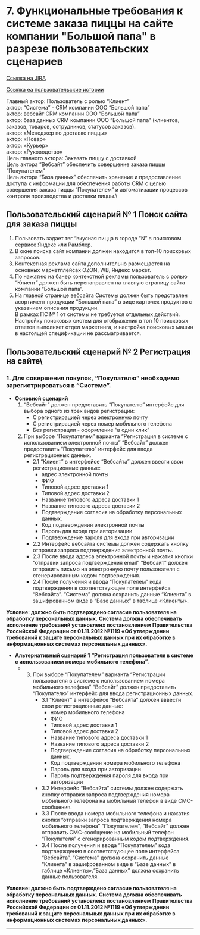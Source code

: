 <h1 id="7-функциональные-требования-к-системе-заказа-пиццы-на-сайте-компании-большой-папа-в-разрезе-пользовательских-сценариев">7.	Функциональные требования к системе заказа пиццы на сайте компании &quot;Большой папа&quot; в разрезе пользовательских сценариев</h1>
<p><a href="https://kerby1978.atlassian.net/jira/software/projects/GL5/boards/3" title="Ссылка на сценарии в JIRA">Ссылка на JIRA</a></p>

<p><a href="https://kerby1978.atlassian.net/browse/GL5-5?atlOrigin=eyJpIjoiNzM1OTRjM2E4NjlhNDYxM2IxYmIzODA5ODUzYjQ3ZWEiLCJwIjoiaiJ9">Ссылка еа пользовательские истории</a></p>
<p>Главный актор: Пользователь с ролью “Клиент”<br>актор: “Система” - CRM компании ООО “Большой папа”<br>актор: вебсайт CRM компании ООО “Большой папа”<br>актор: база данных CRM компании ООО “Большой папа” (клиентов, заказов, товаров, сотрудников, статусов заказов).<br>актор: «Менеджер по доставке пиццы»<br>актор: «Повар»<br>актор: «Курьер»<br>актор: «Руководство»<br>Цель главного актора: Заказать пиццу с доставкой<br>Цель актора “Вебсайт” обеспечить совершение заказа пиццы “Покупателем”<br>Цель актора “База данных” обеспечить хранение и предоставление доступа к информации для обеспечения работы CRM с целью совершения заказа пиццы “Покупателем” и автоматизации процессов контроля производства и доставки пиццы.\</p>
<h2 id="пользовательский-сценарий-№-1-поиск-сайта-для-заказа-пиццы">Пользовательский сценарий № 1 Поиск сайта для заказа пиццы</h2>
<ol>
<li>   Пользовать задает тег “вкусная пицца в городе “N” в поисковом сервисе Яндекс или Рамблер.</li>
<li>   В окне поиска сайт компании должен находится в топ-10 поисковых запросов.</li>
<li>   Контекстная реклама сайта дополнительно размещается на основных маркетплейсах OZON, WB, Яндекс маркет.</li>
<li>   По нажатию на банер контекстной рекламы пользователь с ролью “Клиент” должен быть перенаправлен на главную страницу сайта компании “Большой папа”.</li>
<li>   На главной странице вебсайта Системы должен быть представлен асортимент продукции “Большой папа” в виде карточек продуктов с указанием описания продукции.<br>В рамках ПС № 1 от системы не требуется отдельных действий. Настройку поисковых систем для отображения в топ 10 поисковых ответов выполняет отдел маркетинга, и настройка поисковых машин в настоящей спецификации не рассматривается.</li>
</ol>
<h2 id="пользовательский-сценарий-№-2-регистрация-на-сайте">Пользовательский сценарий № 2 Регистрация на сайте\</h2>
<h3 id="1-для-совершения-покупок-покупателю-необходимо-зарегистрироваться-в-системе">1.	Для совершения покупок, “Покупателю” необходимо зарегистрироваться в “Системе”.</h3>
<ul>
<li><strong>Основной сценарий</strong> <ol>
<li>   “Вебсайт” должен предоставить “Покупателю” интерфейс для выбора одного из трех видов регистрации:<ul>
<li>   С регистрирацией через электронную почту</li>
<li>   С регистрирацией через номер мобильного телефона</li>
<li>   Без регистрации - оформление “в один клик”</li>
</ul>
</li>
<li>   При выборе “Покупателем” варианта “Регистрация в системе с использованием электронной почты” “Вебсайт” должен предоставить “Покупателю” интерфейс для ввода регистрационных данных.<ul>
<li>2.1 “Клиент” в интерфейсе “Вебсайта” должен ввести свои регистрационные данные:<ul>
<li>   адрес электронной почты</li>
<li>   ФИО</li>
<li>   Типовой адрес доставки 1</li>
<li>   Типовой адрес доставки 2</li>
<li>   Название типового адреса доставки 1</li>
<li>   Название типового адреса доставки 2</li>
<li>   Подтверждение согласия на обработку персональных данных.</li>
<li>   Код подтверждения электронной почты</li>
<li>   Пароль для входа при авторизации</li>
<li>   Подтверждение пароля для входа при авторизации</li>
</ul>
</li>
<li>2.2 Интерфейс вебсайта системы должен содержать кнопку отправки запроса подтверждения электронной почты.</li>
<li>2.3 После ввода адреса электронной почты и нажатия кнопки “отправки запроса подтверждения email” “Вебсайт” должен отправить письмо на электронную почту пользователя с сгенерированным кодом подтверждения.</li>
<li>2.4 После получения и ввода “Покупателем” кода подтверждения в соответствующее поле интерфейса “Вебсайта”. “Система” должна сохранить данные “Клиента” в зашифрованном виде в “Базе данных” в таблице «Клиенты».</li>
</ul>
</li>
</ol>
</li>
</ul>
<p><strong>Условие: должно быть подтверждено согласие пользователя на обработку персональных данных.</strong>
<strong>Система должна обеспечивать исполнение требований установленх постановлением Правительства Российской Федерации от 01.11.2012 №1119 «Об утверждении требований к защите персональных данных при их обработке в информационных системах персональных данных».</strong></p>
<ul>
<li><strong>Альтернативный сценарий 1 “Регистрация пользователя в системе с использованием номера мобильного телефона”.</strong><ul>
<li><ol start="3">
<li>   При выборе “Покупателем” варианта “Регистрации пользователя в системе с использованием номера мобильного телефона” “Вебсайт” должен предоставить “Покупателю” интерфейс для ввода регистрационных данных.<ul>
<li>3.1 “Клиент” в интерфейсе “Вебсайта” должен вввести свои регистрационные данные:<ul>
<li>   номер мобильного телефона</li>
<li>   ФИО</li>
<li>   Типовой адрес доставки 1</li>
<li>   Типовой адрес доставки 2</li>
<li>   Название типового адреса доставки 1</li>
<li>   Название типового адреса доставки 2</li>
<li>   Подтверждение согласия на обработку персональных данных.</li>
<li>   Код подтверждения номера мобильного телефона</li>
<li>   Пароль для входа при авторизации</li>
<li>   Пароль подтверждения пароля для входа при авторизации</li>
</ul>
</li>
<li>3.2 Интерфейс “Вебсайта” системы должен содержать кнопку отправки запроса подтверждения номера мобильного телефона на мобильный телефон в виде СМС-сообщения.</li>
<li>3.3 После ввода номера мобильного телефона и нажатия кнопки “отправки запроса подтверждения номера мобильного телефона” “Покупателем”, “Вебсайт” должен отправить СМС-сообщение на мобильный телефон “Покупателя” с сгенерированным кодом подтверждения.</li>
<li>3.4 После получения и ввода “Покупателем” кода подтверждения в соответствующее поле интерфейса “Вебсайта”. “Система” должна сохранить данные “Клиента” в зашифрованном виде в “Базе данных” в таблице «Клиенты».“База данных” должна сохранить данные пользователя.</li>
</ul>
</li>
</ol>
</li>
</ul>
</li>
</ul>
<p><strong>Условие: должно быть подтверждено согласие пользователя на обработку персональных данных.</strong>
<strong>Система должна обеспечивать исполнение требований установленх постановлением Правительства Российской Федерации от 01.11.2012 №1119 «Об утверждении требований к защите персональных данных при их обработке в информационных системах персональных данных».</strong></p>
<hr>
